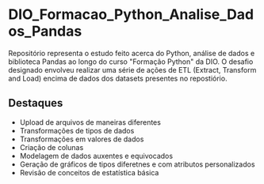 # DIO_Formacao_Python_Analise_Dados_Pandas

Repositório representa o estudo feito acerca do Python, análise de dados e biblioteca Pandas ao longo do curso "Formação Python" da DIO. O desafio designado envolveu realizar uma série de ações de ETL (Extract, Transform and Load) encima de dados dos datasets presentes no repostiório.

## Destaques
- Upload de arquivos de maneiras diferentes
- Transformações de tipos de dados
- Transformações em valores de dados
- Criação de colunas
- Modelagem de dados auxentes e equivocados
- Geração de gráficos de tipos diferetnes e com atributos personalizados
- Revisão de conceitos de estatística básica
